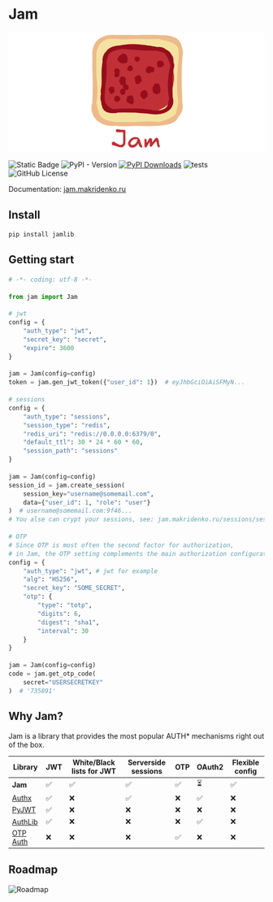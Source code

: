 # Jam

![logo](https://github.com/lyaguxafrog/jam/blob/master/docs/assets/h_logo_n_title.png?raw=true)

![Static Badge](https://img.shields.io/badge/Python-3.13-blue?logo=python&logoColor=white)
![PyPI - Version](https://img.shields.io/pypi/v/jamlib)
[![PyPI Downloads](https://static.pepy.tech/personalized-badge/jamlib?period=total&units=INTERNATIONAL_SYSTEM&left_color=GRAY&right_color=RED&left_text=Downloads)](https://pypi.org/project/jamlib/)
![tests](https://github.com/lyaguxafrog/jam/actions/workflows/run-tests.yml/badge.svg)
![GitHub License](https://img.shields.io/github/license/lyaguxafrog/jam)

Documentation: [jam.makridenko.ru](https://jam.makridenko.ru)

## Install
```bash
pip install jamlib
```

## Getting start
```python
# -*- coding: utf-8 -*-

from jam import Jam

# jwt
config = {
    "auth_type": "jwt",
    "secret_key": "secret",
    "expire": 3600
}

jam = Jam(config=config)
token = jam.gen_jwt_token({"user_id": 1})  # eyJhbGciOiAiSFMyN...

# sessions
config = {
    "auth_type": "sessions",
    "session_type": "redis",
    "redis_uri": "redis://0.0.0.0:6379/0",
    "default_ttl": 30 * 24 * 60 * 60,
    "session_path": "sessions"
}

jam = Jam(config=config)
session_id = jam.create_session(
    session_key="username@somemail.com",
    data={"user_id": 1, "role": "user"}
)  # username@somemail.com:9f46...
# You alse can crypt your sessions, see: jam.makridenko.ru/sessions/session_crypt/

# OTP
# Since OTP is most often the second factor for authorization,
# in Jam, the OTP setting complements the main authorization configuration
config = {
    "auth_type": "jwt", # jwt for example
    "alg": "HS256",
    "secret_key": "SOME_SECRET",
    "otp": {
        "type": "totp",
        "digits": 6,
        "digest": "sha1",
        "interval": 30
    }
}

jam = Jam(config=config)
code = jam.get_otp_code(
    secret="USERSECRETKEY"
)  # '735891'
```

## Why Jam?
Jam is a library that provides the most popular AUTH* mechanisms right out of the box.

| Library                               | JWT | White/Black lists for JWT | Serverside sessions | OTP | OAuth2 | Flexible config |
|---------------------------------------|-----|---------------------------|--------------------|-----|--------|-------|
| **Jam**                               | ✅   | ✅                         | ✅                  | ✅   | ⏳      | ✅     |
| [Authx](https://authx.yezz.me/)       | ✅   |  ❌                       |  ✅                  | ❌   | ✅      | ❌     |
| [PyJWT](https://pyjwt.readthedocs.io) | ✅   | ❌                         | ❌                  | ❌   | ❌      | ❌     |
| [AuthLib](https://docs.authlib.org)   | ✅   | ❌                         | ❌                  | ❌  | ✅      | ❌     |
| [OTP Auth](https://otp.authlib.org/)  | ❌   | ❌                         | ❌                  | ✅   | ❌      | ❌     |

## Roadmap
![Roadmap](https://jam.makridenko.ru/assets/roadmap.png?raw=true)

